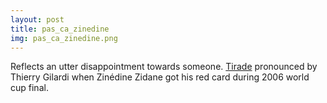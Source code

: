 ```yaml
---
layout: post
title: pas_ca_zinedine
img: pas_ca_zinedine.png
---
```

Reflects an utter disappointment towards someone. [Tirade](https://www.youtube.com/watch?v=7wZbcCxBP3c) pronounced by Thierry Gilardi when Zinédine Zidane got his red card during 2006 world cup final.


